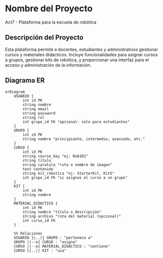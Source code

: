 # Nombre del Proyecto

Act7 - Plataforma para la escuela de robótica

## Descripción del Proyecto

Esta plataforma permite a docentes, estudiantes y administrativos gestionar cursos y materiales didácticos. Incluye funcionalidades para asignar cursos a grupos, gestionar kits de robótica, y proporcionar una interfaz para el acceso y administración de la información.

## Diagrama ER

```mermaid
erDiagram
    USUARIO {
        int id PK
        string nombre
        string email
        string password
        string rol
        int grupo_id FK "opcional: solo para estudiantes"
    }
    GRUPO {
        int id PK
        string nombre "principiante, intermedio, avanzado, etc."
    }
    CURSO {
        int id PK
        string course_key "ej: Rob101"
        string titulo
        string caratula "ruta o nombre de imagen"
        text contenido
        string kit_robotica "ej: StarterKit, Kit5"
        int grupo_id FK "si asignas el curso a un grupo"
    }
    KIT {
        int id PK
        string nombre
    }
    MATERIAL_DIDACTICO {
        int id PK
        string nombre "título o descripción"
        string archivo "ruta del material (opcional)"
        int curso_id FK
    }

    %% Relaciones
    USUARIO }|..|{ GRUPO : "pertenece a"
    GRUPO ||--o{ CURSO : "asigna"
    CURSO ||--o{ MATERIAL_DIDACTICO : "contiene"
    CURSO }|..|| KIT : "usa"
